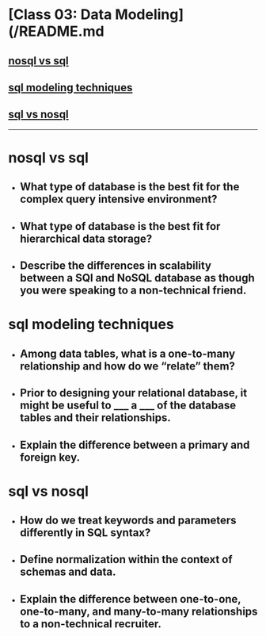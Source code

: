 
# [Class 03: Data Modeling](/README.md

## [nosql vs sql](https://www.thegeekstuff.com/2014/01/sql-vs-nosql-db/?utm_source=tuicool)

## [sql modeling techniques](https://www.essentialsql.com/get-ready-to-learn-sql-7-simplified-data-modeling/)

## [sql vs nosql](https://www.youtube.com/watch?v=ZS_kXvOeQ5Y)

<hr>

# nosql vs sql

- ## What type of database is the best fit for the complex query intensive environment?

- ## What type of database is the best fit for hierarchical data storage?

- ## Describe the differences in scalability between a SQl and NoSQL database as though you were speaking to a non-technical friend.

# sql modeling techniques

- ## Among data tables, what is a one-to-many relationship and how do we “relate” them?

- ## Prior to designing your relational database, it might be useful to ___ a ___ of the database tables and their relationships.

- ## Explain the difference between a primary and foreign key.


# sql vs nosql

- ## How do we treat keywords and parameters differently in SQL syntax?

- ## Define normalization within the context of schemas and data.

- ## Explain the difference between one-to-one, one-to-many, and many-to-many relationships to a non-technical recruiter.